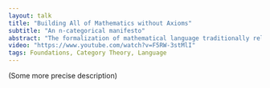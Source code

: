 ```yaml
---
layout: talk
title: "Building All of Mathematics without Axioms"
subtitle: "An n-categorical manifesto"
abstract: "The formalization of mathematical language traditionally relies on undefined terms - such as Set, Type, universes - whose properties are specified by axioms and inference rules. In this talk, I present an alternative approach in which mathematical language is entirely built from definitions. At its core are n-category constructors - an internal alternative to typing judgments - denoted as $(X : Cat_n)$ for a variable $X$, which are inductively assigned a truth value - a meaning. Defining an n-category here consists of constructing an element (a proof) of the corresponding truth value. To give meaning to these constructors, $(n-1)$-categories and $(n-1)$-functors are inductively organised as an $n$-category, resulting in a graded structure of nested $n$-categories $({Cat}_{n-1} : Cat_n)$. By treating each mathematical object as an element of another object, this framework offers a natural and expressive language for higher category theory, set theory, and logic, all with vast generalisation potential. I will discuss key consequences of this approach, including its implications for fundamental notions such as sameness, size, and ∞-categories, as well as its connexions to homotopy type theory."
video: "https://www.youtube.com/watch?v=F5RW-3stMlI"
tags: Foundations, Category Theory, Language
---
```

(Some more precise description)